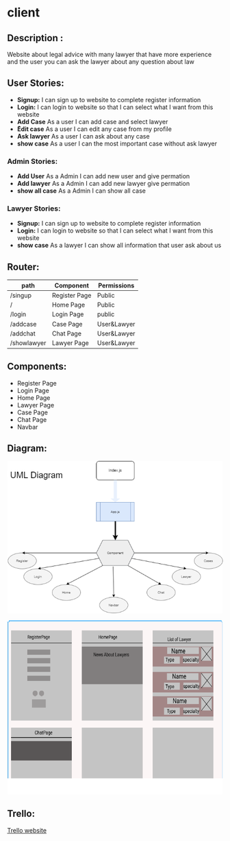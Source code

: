 # client

## Description :

Website about legal advice with many lawyer that have more experience and the user you can ask the lawyer about any question about law

## User Stories:

- **Signup:** I can sign up to website to complete register information
- **Login:** I can login to website so that I can select what I want from this website
- **Add Case** As a user I can add case and select lawyer
- **ُEdit case** As a user I can edit any case from my profile
- **Ask lawyer** As a user I can ask about any case
- **show case** As a user I can the most important case without ask lawyer

### Admin Stories:

- **Add User** As a Admin I can add new user and give permation
- **Add lawyer** As a Admin I can add new lawyer give permation
- **show all case** As a Admin I can show all case

### Lawyer Stories:

- **Signup:** I can sign up to website to complete register information
- **Login:** I can login to website so that I can select what I want from this website
- **show case** As a lawyer I can show all information that user ask about us

## Router:

| path        | Component     | Permissions |
| ----------- | ------------- | ----------- |
| /singup     | Register Page | Public      |
| /           | Home Page     | Public      |
| /login      | Login Page    | public      |
| /addcase    | Case Page     | User&Lawyer |
| /addchat    | Chat Page     | User&Lawyer |
| /showlawyer | Lawyer Page   | User&Lawyer |

## Components:
* Register Page 
* Login Page 
* Home Page
* Lawyer Page
* Case Page
* Chat Page
* Navbar


## Diagram:

![UML Diagrm](https://github.com/MP-Project-Mohammed-Ali/client/blob/main/diagram/UML%20Diagram%20F.png)

![WireFrame](https://github.com/MP-Project-Mohammed-Ali/client/blob/main/diagram/wireframe.png)

## Trello:

[Trello website](https://trello.com/b/wgen9s3X/mp-project-mohammed-ali)

